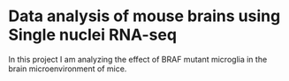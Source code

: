 # Data analysis of mouse brains using Single nuclei RNA-seq
 
In this project I am analyzing the effect of BRAF mutant microglia in the brain microenvironment of mice. 
